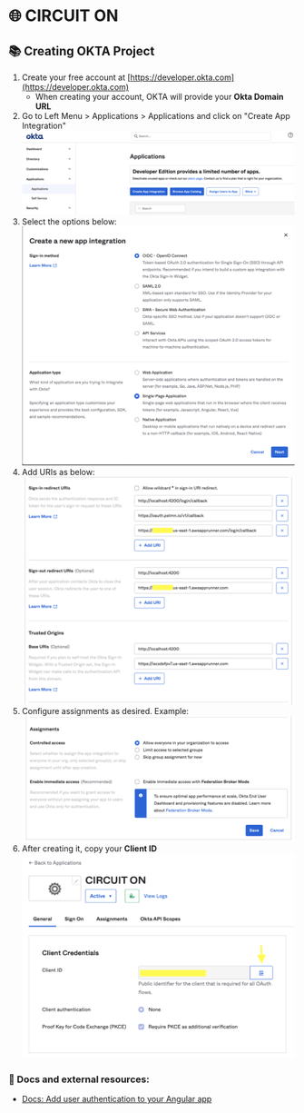 # 🌐 CIRCUIT ON

## 📚 Creating OKTA Project

1. Create your free account at [https://developer.okta.com](https://developer.okta.com)
   - When creating your account, OKTA will provide your **Okta Domain URL**
2. Go to Left Menu > Applications > Applications and click on "Create App Integration"
   ![Create App Integration button](images/okta/01-applications.png)
3. Select the options below:
   ![New application page](images/okta/02-creating-new-application.png)
4. Add URIs as below:
   ![Creating application page](images/okta/03-adding-urls.png)
5. Configure assignments as desired. Example:
   ![Creating application page](images/okta/04-assignments.png)
6. After creating it, copy your **Client ID**
   ![Creating application page](images/okta/05-client-id.png)

### 📝 Docs and external resources:

- [Docs: Add user authentication to your Angular app](https://developer.okta.com/code/angular/)
